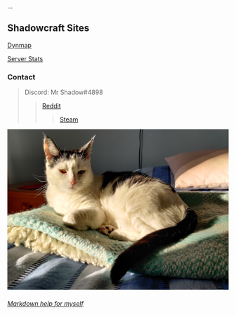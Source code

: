 <head>
    ...
    <link rel="icon" href="photos/favicon.png">
  </head>

## Shadowcraft Sites

[Dynmap](https://map.shadowcraft.site)

[Server Stats](https://stats.shadowcraft.site)



### Contact

> Discord: Mr Shadow#4898
>> [Reddit](https://www.reddit.com/user/Tonizombie/)
>>> [Steam](https://steamcommunity.com/id/Tonizombie)

![Laku](/photos/laku.png)


###### [Markdown help for myself](https://shadowcraft.site/markdown.md)
